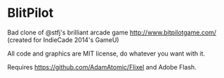 BlitPilot
=========

Bad clone of @stfj's brilliant arcade game http://www.bitpilotgame.com/ (created for IndieCade 2014's GameU)

All code and graphics are MIT license, do whatever you want with it.

Requires https://github.com/AdamAtomic/Flixel and Adobe Flash.

